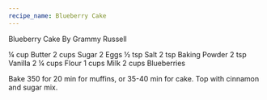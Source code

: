 ```yaml
---
recipe_name: Blueberry Cake
---
```

Blueberry Cake
By Grammy Russell

¼ cup Butter
2 cups Sugar
2 Eggs
½ tsp Salt
2 tsp Baking Powder
2 tsp Vanilla
2 ¼ cups Flour
1 cups Milk
2 cups Blueberries

Bake 350 for 20 min for muffins, or 35-40 min for cake.
Top with cinnamon and sugar mix.
